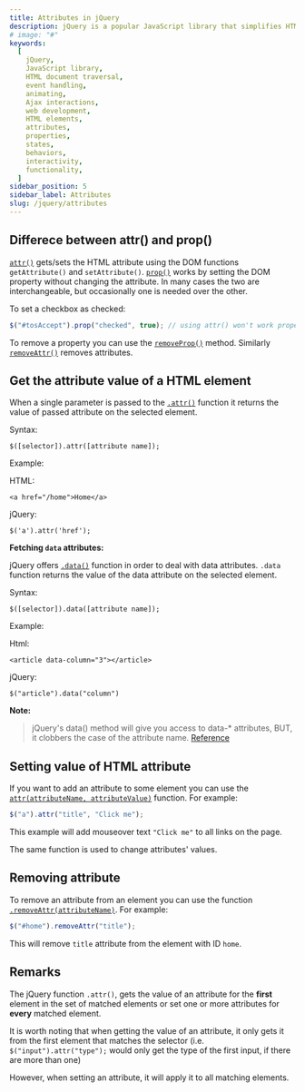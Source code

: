 ```yaml
---
title: Attributes in jQuery
description: jQuery is a popular JavaScript library that simplifies HTML document traversal, event handling, animating, and Ajax interactions for rapid web development. It provides a wide range of functions and attributes that enable developers to manipulate HTML elements easily. jQuery attributes play a crucial role in modifying and accessing various aspects of HTML elements, such as their properties, states, and behaviors. Understanding and utilizing these attributes can greatly enhance the interactivity and functionality of web pages
# image: "#"
keywords:
  [
    jQuery,
    JavaScript library,
    HTML document traversal,
    event handling,
    animating,
    Ajax interactions,
    web development,
    HTML elements,
    attributes,
    properties,
    states,
    behaviors,
    interactivity,
    functionality,
  ]
sidebar_position: 5
sidebar_label: Attributes
slug: /jquery/attributes
---
```


## Differece between attr() and prop()

[`attr()`](http://stackoverflow.com/documentation/jquery/4429/attributes/15471/getting-value-of-html-attribute#t=201608020513212065116) gets/sets the HTML attribute using the DOM functions `getAttribute()` and `setAttribute()`. [`prop()`](https://api.jquery.com/prop/) works by setting the DOM property without changing the attribute. In many cases the two are interchangeable, but occasionally one is needed over the other.

To set a checkbox as checked:

```js
$("#tosAccept").prop("checked", true); // using attr() won't work properly here
```

To remove a property you can use the [`removeProp()`](https://api.jquery.com/removeProp/) method. Similarly [`removeAttr()`](http://stackoverflow.com/documentation/jquery/4429/attributes/15473/removing-attribute#t=201608020514117105889) removes attributes.

## Get the attribute value of a HTML element

When a single parameter is passed to the [`.attr()`](https://api.jquery.com/attr/) function it returns the value of passed attribute on the selected element.

Syntax:

`$([selector]).attr([attribute name]);`

Example:

HTML:

`<a href="/home">Home</a>`

jQuery:

`$('a').attr('href');`

**Fetching `data` attributes:**

jQuery offers [`.data()`](https://api.jquery.com/data/) function in order to deal with data attributes. `.data` function returns the value of the data attribute on the selected element.

Syntax:

`$([selector]).data([attribute name]);`

Example:

Html:

`<article data-column="3"></article>`

jQuery:

`$("article").data("column")`

**Note:**

> jQuery's data() method will give you access to data-\* attributes, BUT, it clobbers the case of the attribute name. [Reference](http://stackoverflow.com/questions/17351282/jquery-cant-get-data-attribute-value)

## Setting value of HTML attribute

If you want to add an attribute to some element you can use the [`attr(attributeName, attributeValue)`](https://api.jquery.com/attr/) function. For example:

```js
$("a").attr("title", "Click me");
```

This example will add mouseover text `"Click me"` to all links on the page.

The same function is used to change attributes' values.

## Removing attribute

To remove an attribute from an element you can use the function [`.removeAttr(attributeName)`](https://api.jquery.com/removeAttr/). For example:

```js
$("#home").removeAttr("title");
```

This will remove `title` attribute from the element with ID `home`.

## Remarks

The jQuery function `.attr()`, gets the value of an attribute for the **first** element in the set of matched elements or set one or more attributes for **every** matched element.

It is worth noting that when getting the value of an attribute, it only gets it from the first element that matches the selector (i.e. `$("input").attr("type");` would only get the type of the first input, if there are more than one)

However, when setting an attribute, it will apply it to all matching elements.
